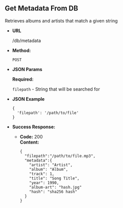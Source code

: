 **Get Metadata From DB**
----
  Retrieves albums and artists that match a given string

* **URL**

  /db/metadata

* **Method:**

  `POST`

* **JSON Params**

   **Required:**

   `filepath` - String that will be searched for

* **JSON Example**

  ```
  {
    'filepath': '/path/to/file'
  }
  ```

* **Success Response:**

  * **Code:** 200 <br />
    **Content:**

    ```
    {
      "filepath":"/path/to/file.mp3",
      "metadata":{
        "artist": "Artist",
        "album": "Album",
        "track": 1,
        "title": "Song Title",
        "year": 1990,
        "album-art": "hash.jpg"
        "hash": "sha256 hash"
      }
    }
    ```
